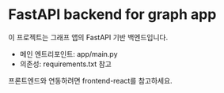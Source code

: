 # FastAPI backend for graph app
이 프로젝트는 그래프 앱의 FastAPI 기반 백엔드입니다.

- 메인 엔트리포인트: app/main.py
- 의존성: requirements.txt 참고

프론트엔드와 연동하려면 frontend-react를 참고하세요.
